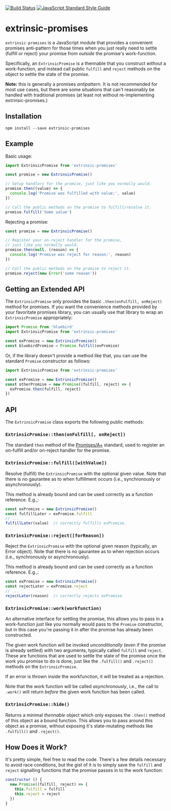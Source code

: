[![Build Status](https://travis-ci.org/mearns/extrinsic-promises.svg?branch=master)](https://travis-ci.org/mearns/extrinsic-promises)
[![JavaScript Standard Style Guide](https://img.shields.io/badge/code_style-standard-brightgreen.svg)](https://standardjs.com)

# extrinsic-promises

`extrinsic-promises` is a JavaScript module that provides a convenient promises anti-pattern
for those times when you just really need to settle (fulfill or reject) your promise from
_outside_ the promise's work-function.

Specifically, an `ExtrinsicPromise` is a thennable that you construct _without_ a
work-function, and instead call public `fulfill` and `reject` methods on the object
to settle the state of the promise.

**Note:** this is generally a promises _antipattern_. It is not recommended for most use cases,
but there are some situations that can't reasonably be handled with traditional promises (at
least not without re-implementing extrinsic-promises.)

## Installation

```console
npm install --save extrinsic-promises
```

## Example

Basic usage:

```javascript
import ExtrinsicPromise from 'extrinsic-promises'

const promise = new ExtrinsicPromise()

// Setup handlers for the promise, just like you normally would.
promise.then((value) => {
  console.log('Promise was fulfilled with value:', value)
})

// Call the public methods on the promise to fulfill/resolve it.
promise.fulfill('Some value')
```

Rejecting a promise:

```javascript
const promise = new ExtrinsicPromise()

// Register your on-reject handler for the promise,
// just like you normally would.
promise.then(null, (reason) => {
  console.log('Promise was reject for reason:', reason)
})

// Call the public methods on the promise to reject it.
promise.reject(new Error('some reason'))
```

## Getting an Extended API

The `ExtrinsicPromise` only provides the basic `.then(onFulfill, onReject)` method for promises. If
you want the convenience methods provided by your favoritate promises library, you can usually use that
library to wrap an `ExtrinsicPromise` appropriately:

```javascript
import Promise from 'bluebird'
import ExtrinsicPromise from 'extrinsic-promises'

const exPromise = new ExtrinsicPromise()
const bluebirdPromise = Promise.fulfill(exPromise)
```

Or, if the library doesn't provide a method like that, you can use the standard `Promise` constructor
as follows:

```javascript
import ExtrinsicPromise from 'extrinsic-promises'

const exPromise = new ExtrinsicPromise()
const otherPromise = new Promise((fulfill, reject) => {
  exPromise.then(fulfill, reject)
})
```

## API

The `ExtrinsicPromise` class exports the following public methods:

### `ExtrinsicPromise::then(onFulfill[, onReject])`

The standard `then` method of the [Promises/A+](https://promisesaplus.com/#the-then-method) standard,
used to register an on-fulfill and/or on-reject handler for the promise.

### `ExtrinsicPromise::fulfill([withValue])`

Resolve (fulfill) the `ExtrinsicPromise` with the optional given value. Note that there is no gaurantee as to when
fulfillment occurs (i.e., synchronously or asynchronously).

This method is already bound and can be used correctly as a function reference. E.g.,:

```javascript
const exPromise = new ExtrinsicPromise()
const fulfillLater = exPromise.fulfill
// ...
fulfillLater(value)  // correctly fulfills exPromise.
```

### `ExtrinsicPromise::reject([forReason])`

Reject the `ExtrinsicPromise` with the optional given reason (typically, an Error object). Note that there is
no gaurantee as to when rejection occurs (i.e., synchronously or asynchronously).

This method is already bound and can be used correctly as a function reference. E.g.,:

```javascript
const exPromise = new ExtrinsicPromise()
const rejectLater = exPromise.reject
// ...
rejectLater(reason)  // correctly rejects exPromise.
```

### `ExtrinsicPromise::work(workfunction)`

An alternative interface for settling the promise, this allows you to pass in a work-function just like
you normally would pass to the `Promise` constructor, but in this case you're passing it in after the promise
has already been constructed.

The given work function will be invoked _unconditionally_ (even if the promise is already settled) with
two arguments, typically called `fulfill` and `reject`. These are functions that are used to settle the state
of the promise once the work you promise to do is done, just like the `.fulfill()` and `.reject()` methods on
the `ExtrinsicPromise`.

If an error is thrown inside the workfunction, it will be treated as a rejection.

Note that the work function will be called _asynchronously_, i.e., the call to `.work()` will return _before_
the given work function has been called.

### `ExtrinsicPromise::hide()`

Returns a minimal _thennable_ object which only exposes the `.then()` method of this object as a bound function.
This allows you to pass around this object as a promise, without exposing it's state-mutating methods like
`.fulfill()` and `.reject()`.

## How Does it Work?

It's pretty simple, feel free to read the code. There's a few details necessary to avoid race conditions, but
the gist of it is to simply save the `fulfill` and `reject` signalling functions that the promise passes in
to the work function:

```javascript
constructor () {
  new Promise((fulfill, reject) => {
    this.fulfill = fulfill
    this.reject = reject
  })
}
```
